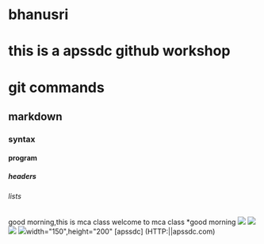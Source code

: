 # bhanusri
# this is a apssdc github workshop
# git commands
## markdown
### syntax
#### program
##### headers
###### lists
good morning,this is mca class welcome to mca class
*good morning
<img src='https://www.google.com/search?q=flower+images+hd&rlz=1C1CHBF_enIN831IN831&sxsrf=ALeKk02F_arA_FJDC4ekJORBhC6IRngngA:1612520213831&tbm=isch&source=iu&ictx=1&fir=xMFvYWBWm5ZRYM%252CHOqXEvxEUfInTM%252C_&vet=1&usg=AI4_-kScmBPbz1ZNn7k1N6u4TTnYq3rdIw&sa=X&ved=2ahUKEwjM9ab0wdLuAhVzwjgGHdm-B8AQ9QF6BAgPEAE&biw=1366&bih=657#imgrc=xMFvYWBWm5ZRYM'>
<img src='https://www.google.com/search?q=flower+images+&tbm=isch&ved=2ahUKEwi83fv2wdLuAhWUkksFHd1XCvcQ2-cCegQIABAA&oq=flower+images+&gs_lcp=CgNpbWcQDDIECCMQJzIFCAAQsQMyBQgAELEDMgUIABCxAzIFCAAQsQMyAggAMgIIADICCAAyBAgAEEMyAggAUPayB1iwuAdgkNwHaABwAHgAgAHGAYgB_wKSAQMwLjKYAQCgAQGqAQtnd3Mtd2l6LWltZ8ABAQ&sclient=img&ei=GxsdYPzjGJSlrtoP3a-puA8&bih=657&biw=1366&rlz=1C1CHBF_enIN831IN831#imgrc=xP0B8ZHMhRvQ2M'>
<img src='https://st3.depositphotos.com/3047333/12924/i/600/depositphotos_129246006-stock-photo-kitten-sitting-in-flowers.jpg'>
<img src='https://st3.depositphotos.com/3047333/12924/i/600/depositphotos_129246006-stock-photo-kitten-sitting-in-flowers.jpg'>width="150",height="200"
[apssdc] (HTTP:||apssdc.com)
